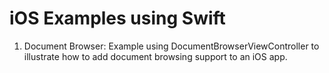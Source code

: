 # iOS Examples using Swift
1. Document Browser: Example using DocumentBrowserViewController to illustrate how to add document browsing support to an iOS app.